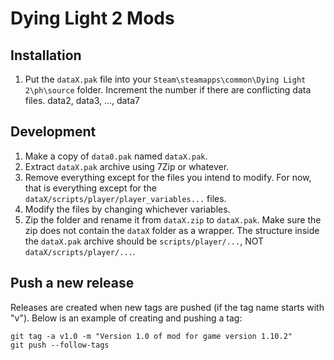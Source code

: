 # Dying Light 2 Mods

## Installation

1. Put the `dataX.pak` file into your `Steam\steamapps\common\Dying Light 2\ph\source` folder. Increment the number if there are conflicting data files. data2, data3, ..., data7

## Development

1. Make a copy of `data0.pak` named `dataX.pak`.
1. Extract `dataX.pak` archive using 7Zip or whatever.
1. Remove everything except for the files you intend to modify. For now, that is everything except for the `dataX/scripts/player/player_variables...` files.
1. Modify the files by changing whichever variables.
1. Zip the folder and rename it from `dataX.zip` to `dataX.pak`. Make sure the zip does not contain the `dataX` folder as a wrapper. The structure inside the `dataX.pak` archive should be `scripts/player/...`, NOT `dataX/scripts/player/...`.

## Push a new release

Releases are created when new tags are pushed (if the tag name starts with "v"). Below is an example of creating and pushing a tag:
```
git tag -a v1.0 -m "Version 1.0 of mod for game version 1.10.2"
git push --follow-tags
```
